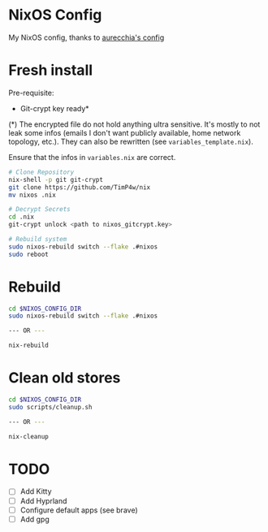 # NixOS Config
My NixOS config, thanks to [aurecchia's config](https://github.com/aurecchia/nixos)

# Fresh install

Pre-requisite:

- Git-crypt key ready*

(*) The encrypted file do not hold anything ultra sensitive. It's mostly to not leak some infos (emails I don't want publicly available, home network topology, etc.).
They can also be rewritten (see `variables_template.nix`).


Ensure that the infos in `variables.nix` are correct.

```bash
# Clone Repository
nix-shell -p git git-crypt
git clone https://github.com/TimP4w/nix
mv nixos .nix

# Decrypt Secrets
cd .nix
git-crypt unlock <path to nixos_gitcrypt.key>

# Rebuild system
sudo nixos-rebuild switch --flake .#nixos
sudo reboot
```


# Rebuild
```bash
cd $NIXOS_CONFIG_DIR  
sudo nixos-rebuild switch --flake .#nixos

--- OR ---

nix-rebuild
```

# Clean old stores
```bash
cd $NIXOS_CONFIG_DIR  
sudo scripts/cleanup.sh

--- OR ---

nix-cleanup
```

# TODO
- [ ] Add Kitty
- [ ] Add Hyprland
- [ ] Configure default apps (see brave)
- [ ] Add gpg
